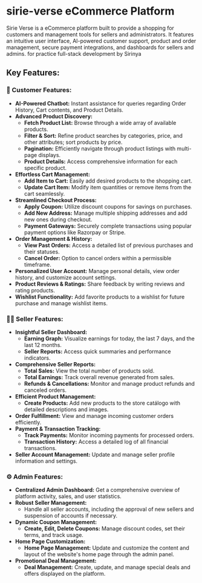 # sirie-verse eCommerce Platform
Sirie Verse is a eCommerce platform built to provide a shopping for customers and management tools for sellers and administrators. It features an intuitive user interface, AI-powered customer support, product and order management, secure payment integrations, and dashboards for sellers and admins. for practice full-stack development by Sirinya

## Key Features:

### 🧍 Customer Features:
*   **AI-Powered Chatbot:** Instant assistance for queries regarding Order History, Cart contents, and Product Details.
*   **Advanced Product Discovery:**
    *   **Fetch Product List:** Browse through a wide array of available products.
    *   **Filter & Sort:** Refine product searches by categories, price, and other attributes; sort products by price.
    *   **Pagination:** Efficiently navigate through product listings with multi-page displays.
    *   **Product Details:** Access comprehensive information for each specific product.
*   **Effortless Cart Management:**
    *   **Add Item to Cart:** Easily add desired products to the shopping cart.
    *   **Update Cart Item:** Modify item quantities or remove items from the cart seamlessly.
*   **Streamlined Checkout Process:**
    *   **Apply Coupon:** Utilize discount coupons for savings on purchases.
    *   **Add New Address:** Manage multiple shipping addresses and add new ones during checkout.
    *   **Payment Gateways:** Securely complete transactions using popular payment options like Razorpay or Stripe.
*   **Order Management & History:**
    *   **View Past Orders:** Access a detailed list of previous purchases and their statuses.
    *   **Cancel Order:** Option to cancel orders within a permissible timeframe.
*   **Personalized User Account:** Manage personal details, view order history, and customize account settings.
*   **Product Reviews & Ratings:** Share feedback by writing reviews and rating products.
*   **Wishlist Functionality:** Add favorite products to a wishlist for future purchase and manage wishlist items.

### 🧑‍💼 Seller Features:
*   **Insightful Seller Dashboard:**
    *   **Earning Graph:** Visualize earnings for today, the last 7 days, and the last 12 months.
    *   **Seller Reports:** Access quick summaries and performance indicators.
*   **Comprehensive Seller Reports:**
    *   **Total Sales:** View the total number of products sold.
    *   **Total Earnings:** Track overall revenue generated from sales.
    *   **Refunds & Cancellations:** Monitor and manage product refunds and canceled orders.
*   **Efficient Product Management:**
    *   **Create Products:** Add new products to the store catálogo with detailed descriptions and images.
*   **Order Fulfillment:** View and manage incoming customer orders efficiently.
*   **Payment & Transaction Tracking:**
    *   **Track Payments:** Monitor incoming payments for processed orders.
    *   **Transaction History:** Access a detailed log of all financial transactions.
*   **Seller Account Management:** Update and manage seller profile information and settings.

### ⚙️ Admin Features:
*   **Centralized Admin Dashboard:** Get a comprehensive overview of platform activity, sales, and user statistics.
*   **Robust Seller Management:**
    *   Handle all seller accounts, including the approval of new sellers and suspension of accounts if necessary.
*   **Dynamic Coupon Management:**
    *   **Create, Edit, Delete Coupons:** Manage discount codes, set their terms, and track usage.
*   **Home Page Customization:**
    *   **Home Page Management:** Update and customize the content and layout of the website's home page through the admin panel.
*   **Promotional Deal Management:**
    *   **Deal Management:** Create, update, and manage special deals and offers displayed on the platform.
